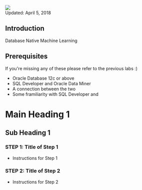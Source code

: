 ![](images/300/Picture-lab.png)  
Updated: April 5, 2018

## Introduction
Database Native Machine Learning

## Prerequisites
If you're missing any of these please refer to the previous labs :) 

- Oracle Database 12c or above
- SQL Developer and Oracle Data Miner
- A connection between the two 
- Some framiliarity with SQL Developer and 


# Main Heading 1

## Sub Heading 1

### **STEP 1**: Title of Step 1

- Instructions for Step 1

### **STEP 2**: Title of Step 2

- Instructions for Step 2
